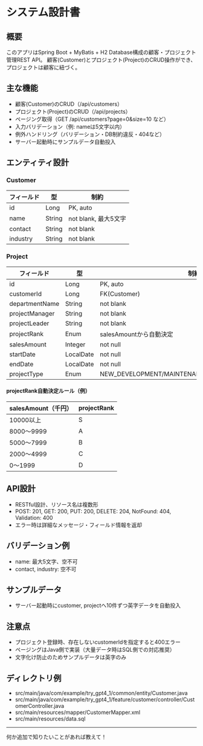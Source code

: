 # システム設計書

## 概要
このアプリはSpring Boot + MyBatis + H2 Database構成の顧客・プロジェクト管理REST API。
顧客(Customer)とプロジェクト(Project)のCRUD操作ができ、プロジェクトは顧客に紐づく。

## 主な機能
- 顧客(Customer)のCRUD（/api/customers）
- プロジェクト(Project)のCRUD（/api/projects）
- ページング取得（GET /api/customers?page=0&size=10 など）
- 入力バリデーション（例: nameは5文字以内）
- 例外ハンドリング（バリデーション・DB制約違反・404など）
- サーバー起動時にサンプルデータ自動投入

## エンティティ設計
### Customer
| フィールド  | 型      | 制約         |
|------------|---------|--------------|
| id         | Long    | PK, auto     |
| name       | String  | not blank, 最大5文字 |
| contact    | String  | not blank    |
| industry   | String  | not blank    |

### Project
| フィールド        | 型        | 制約         |
|------------------|-----------|--------------|
| id               | Long      | PK, auto     |
| customerId       | Long      | FK(Customer) |
| departmentName   | String    | not blank    |
| projectManager   | String    | not blank    |
| projectLeader    | String    | not blank    |
| projectRank      | Enum      | salesAmountから自動決定 |
| salesAmount      | Integer   | not null     |
| startDate        | LocalDate | not null     |
| endDate          | LocalDate | not null     |
| projectType      | Enum      | NEW_DEVELOPMENT/MAINTENANCE/PACKAGE_INTRODUCTION |

#### projectRank自動決定ルール（例）
| salesAmount（千円） | projectRank |
|---------------------|-------------|
| 10000以上           | S           |
| 8000～9999          | A           |
| 5000～7999          | B           |
| 2000～4999          | C           |
| 0～1999             | D           |

## API設計
- RESTful設計、リソース名は複数形
- POST: 201, GET: 200, PUT: 200, DELETE: 204, NotFound: 404, Validation: 400
- エラー時は詳細なメッセージ・フィールド情報を返却

## バリデーション例
- name: 最大5文字、空不可
- contact, industry: 空不可

## サンプルデータ
- サーバー起動時にcustomer, projectへ10件ずつ英字データを自動投入

## 注意点
- プロジェクト登録時、存在しないcustomerIdを指定すると400エラー
- ページングはJava側で実装（大量データ時はSQL側での対応推奨）
- 文字化け防止のためサンプルデータは英字のみ

## ディレクトリ例
- src/main/java/com/example/try_gpt4_1/common/entity/Customer.java
- src/main/java/com/example/try_gpt4_1/feature/customer/controller/CustomerController.java
- src/main/resources/mapper/CustomerMapper.xml
- src/main/resources/data.sql

---
何か追加で知りたいことがあれば教えて！
